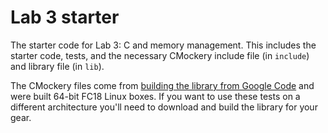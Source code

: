 Lab 3 starter
=============

The starter code for Lab 3: C and memory management. This includes the starter code, tests, 
and the necessary CMockery include file (in ```include```) and library file (in ```lib```).

The CMockery files come from [building the library from Google Code](https://code.google.com/p/cmockery/) and were built
64-bit FC18 Linux boxes. If you want to use these tests on a different architecture you'll need to download and build
the library for your gear.
